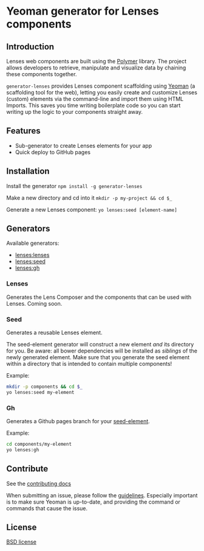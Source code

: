 # Yeoman generator for Lenses components

## Introduction

Lenses web components are built using the [Polymer](http://www.polymer-project.org/) library. The project allows developers to retrieve, manipulate and visualize data by chaining these components together. 

`generator-lenses` provides Lenses component scaffolding using [Yeoman](http://yeoman.io) (a scaffolding tool for the web), letting you easily create and customize Lenses (custom) elements via the command-line and import them using HTML Imports. This saves you time writing boilerplate code so you can start writing up the logic to your components straight away.

## Features
* Sub-generator to create Lenses elements for your app
* Quick deploy to GitHub pages

## Installation

Install the generator
`npm install -g generator-lenses`

Make a new directory and cd into it
`mkdir -p my-project && cd $_`

Generate a new Lenses component:
`yo lenses:seed [element-name]`

## Generators

Available generators:

- [lenses:lenses](#lenses)
- [lenses:seed](#seed)
- [lenses:gh](#gh)

### Lenses
Generates the Lens Composer and the components that can be used with Lenses. Coming soon. 

### Seed
Generates a reusable Lenses element. 

The seed-element generator will construct a new element _and_ its directory for
you. Be aware: all bower dependencies will be installed as _siblings_ of the
newly generated element. Make sure that you generate the seed element within a
directory that is intended to contain multiple components!

Example:
```bash
mkdir -p components && cd $_
yo lenses:seed my-element
```

### Gh
Generates a Github pages branch for your [seed-element](#seed).

Example:
```bash
cd components/my-element
yo lenses:gh
```

## Contribute

See the [contributing docs](https://github.com/yeoman/yeoman/blob/master/contributing.md)

When submitting an issue, please follow the [guidelines](https://github.com/yeoman/yeoman/blob/master/contributing.md#issue-submission). Especially important is to make sure Yeoman is up-to-date, and providing the command or commands that cause the issue.

## License

[BSD license](http://opensource.org/licenses/bsd-license.php)
